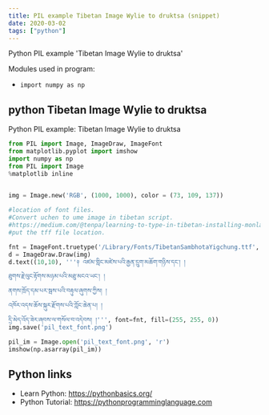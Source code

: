 ```yaml
---
title: PIL example Tibetan Image Wylie to druktsa (snippet)
date: 2020-03-02
tags: ["python"]
---
```

Python PIL example 'Tibetan Image Wylie to druktsa'


Modules used in program: 
* `import numpy as np`

## python Tibetan Image Wylie to druktsa

Python PIL example: Tibetan Image Wylie to druktsa

```python
from PIL import Image, ImageDraw, ImageFont
from matplotlib.pyplot import imshow
import numpy as np
from PIL import Image
%matplotlib inline


img = Image.new('RGB', (1000, 1000), color = (73, 109, 137))
 
#location of font files. 
#Convert uchen to ume image in tibetan script. 
#https://medium.com/@tenpa/learning-to-type-in-tibetan-installing-monlam-font-on-mac-os-x-caecd039c5f2
#put the tff file location. 

fnt = ImageFont.truetype('/Library/Fonts/TibetanSambhotaYigchung.ttf', 20)
d = ImageDraw.Draw(img)
d.text((10,10), '''༈ འཛམ་གླིང་མཛེས་པའི་རྒྱན་དྲུག་མཆོག་གཉིས་དང༌། །

ཐུགས་རྗེ་ལུང་རྟོགས་མཉམ་པའི་མཐུ་མངའ་ཡང༌། །

ནགས་ཁྲོད་དམ་པར་སྦས་པའི་བརྟུལ་ཞུགས་ཀྱིས། །

འཁོར་འདས་ཆོས་སྐུར་རྫོགས་པའི་ཀློང་ཆེན་པ། །

དྲི་མེད་འོད་ཟེར་ཞབས་ལ་གསོལ་བ་འདེབས། །''', font=fnt, fill=(255, 255, 0))
img.save('pil_text_font.png')

pil_im = Image.open('pil_text_font.png', 'r')
imshow(np.asarray(pil_im))

```

## Python links

- Learn Python: https://pythonbasics.org/
- Python Tutorial: https://pythonprogramminglanguage.com
